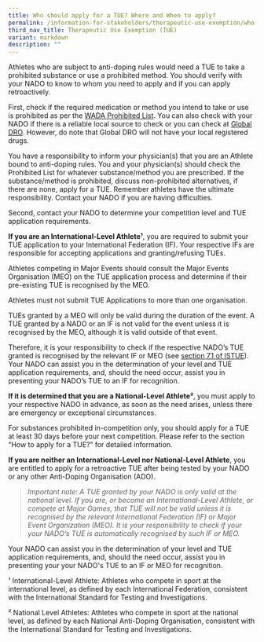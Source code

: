 ```yaml
---
title: Who should apply for a TUE? Where and When to apply?
permalink: /information-for-stakeholders/therapeutic-use-exemption/who-should-apply-where-when/
third_nav_title: Therapeutic Use Exemption (TUE)
variant: markdown
description: ""
---
```

Athletes who are subject to anti-doping rules would need a TUE to take a prohibited substance or use a prohibited method. You should verify with your NADO to know to whom you need to apply and if you can apply retroactively.

First, check if the required medication or method you intend to take or use is prohibited as per the [WADA Prohibited List](https://www.wada-ama.org/en/prohibited-list). You can also check with your NADO if there is a reliable local source to check or you can check at [Global DRO](https://www.globaldro.com/Home). However, do note that Global DRO will not have your local registered drugs.

You have a responsibility to inform your physician(s) that you are an Athlete bound to anti-doping rules. You and your physician(s) should check the Prohibited List for whatever substance/method you are prescribed. If the substance/method is prohibited, discuss non-prohibited alternatives, if there are none, apply for a TUE. Remember athletes have the ultimate responsibility. Contact your NADO if you are having difficulties. 

Second, contact your NADO to determine your competition level and TUE application requirements.

**If you are an International-Level Athlete¹**, you are required to submit your TUE application to your International Federation (IF). Your respective IFs are responsible for accepting applications and granting/refusing TUEs.

Athletes competing in Major Events should consult the Major Events Organisation (MEO) on the TUE application process and determine if their pre-existing TUE is recognised by the MEO.

Athletes must not submit TUE Applications to more than one organisation.

TUEs granted by a MEO will only be valid during the duration of the event. A TUE granted by a NADO or an IF is not valid for the event unless it is recognised by the MEO, although it is valid outside of that event.

Therefore, it is your responsibility to check if the respective NADO’s TUE granted is recognised by the relevant IF or MEO (see [section 7.1 of ISTUE](https://www.wada-ama.org/en/resources/world-anti-doping-program/international-standard-therapeutic-use-exemptions-istue)). Your NADO can assist you in the determination of your level and TUE application requirements, and, should the need occur, assist you in presenting your NADO’s TUE to an IF for recognition.

**If it is determined that you are a National-Level Athlete²**, you must apply to your respective NADO in advance, as soon as the need arises, unless there are emergency or exceptional circumstances.

For substances prohibited in-competition only, you should apply for a TUE at least 30 days before your next competition. Please refer to the section “How to apply for a TUE?” for detailed information.

**If you are neither an International-Level nor National-Level Athlete**, you are entitled to apply for a retroactive TUE after being tested by your NADO or any other Anti-Doping Organisation (ADO).

> *Important note: A TUE granted by your NADO is only valid at the national level. If you are, or become an International-Level Athlete, or compete at Major Games, that TUE will not be valid unless it is recognised by the relevant International Federation (IF) or Major Event Organization (MEO). It is your responsibility to check if your your NADO’s TUE is automatically recognised by such IF or MEO.*
>  
Your NADO can assist you in the determination of your level and TUE application requirements, and, should the need occur, assist you in presenting your your NADO's TUE to an IF or MEO for recognition.

 ¹ International-Level Athlete: Athletes who compete in sport at the international level, as
defined by each International Federation, consistent with the International Standard for Testing
and Investigations.

  ² National Level Athletes: Athletes who compete in sport at the national level, as defined by
each National Anti-Doping Organisation, consistent with the International Standard for Testing
and Investigations.